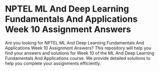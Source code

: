 # NPTEL ML And Deep Learning Fundamentals And Applications Week 10 Assignment Answers

Are you looking for NPTEL ML And Deep Learning Fundamentals And Applications Week 10 Assignment Answers? This repository will help you find your answers and solutions for Week 10 of the ML And Deep Learning Fundamentals And Applications course. We provide detailed solutions to help you complete your assignments efficiently.